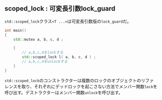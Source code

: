 ## scoped_lock : 可変長引数lock_guard

`std::scoped_lock`クラス`<T ...>`は可変長引数版の`lock_guard`だ。

~~~cpp
int main()
{
    std::mutex a, b, c, d ;

    {
        // a,b,c,dをlockする
        std::scoped_lock l( a, b, c, d ) ;
        // a,b,c,dをunlockする
    }
}
~~~

`std::scoped_lock`のコンストラクターは複数のロックのオブジェクトのリファレンスを取り、それぞれにデッドロックを起こさない方法でメンバー関数`lock`を呼び出す。デストラクターはメンバー関数`unlock`を呼び出す。
